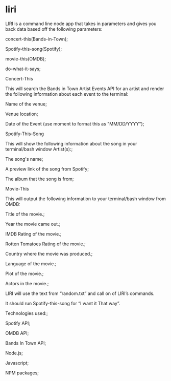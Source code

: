 # liri

LIRI is a command line node app that takes in parameters and gives you back data based off the following parameters:

concert-this(Bands-in-Town);

Spotify-this-song(Spotify);

movie-this(OMDB);

do-what-it-says;


Concert-This

This will search the Bands in Town Artist Events API for an artist and render the following information about each event to the terminal:

Name of the venue;

Venue location;

Date of the Event (use moment to format this as "MM/DD/YYYY");


Spotify-This-Song

This will show the following information about the song in your terminal/bash window
Artist(s):;

The song's name;

A preview link of the song from Spotify;

The album that the song is from;


Movie-This

This will output the following information to your terminal/bash window from OMDB:

Title of the movie.;

Year the movie came out.;

IMDB Rating of the movie.;

Rotten Tomatoes Rating of the movie.;

Country where the movie was produced.;

Language of the movie.;

Plot of the movie.;

Actors in the movie.;


LIRI will use the text from “random.txt” and call on of LIRI’s commands.

It should run Spotify-this-song for “I want it That way”.

Technologies used:;

Spotify API;

OMDB API;

Bands In Town API;

Node.js;

Javascript;

NPM packages;
